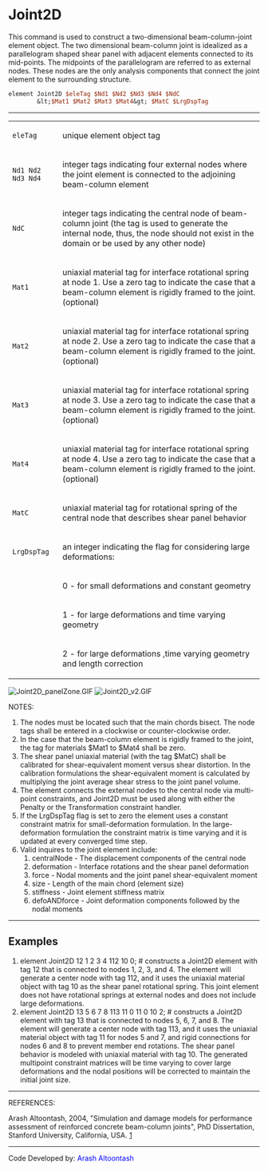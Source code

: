 # Joint2D

<p>This command is used to construct a two-dimensional beam-column-joint
element object. The two dimensional beam-column joint is idealized as a
parallelogram shaped shear panel with adjacent elements connected to its
mid-points. The midpoints of the parallelogram are referred to as
external nodes. These nodes are the only analysis components that
connect the joint element to the surrounding structure.</p>

```tcl
element Joint2D $eleTag $Nd1 $Nd2 $Nd3 $Nd4 $NdC
        &lt;$Mat1 $Mat2 $Mat3 $Mat4&gt; $MatC $LrgDspTag
```
<hr />
<table>
<tbody>
<tr class="odd">
<td><code class="parameter-table-variable">eleTag</code></td>
<td><p>unique element object tag</p></td>
</tr>
<tr class="even">
<td><p><code class="parameter-table-variable">Nd1 Nd2 Nd3 Nd4</code></p></td>
<td><p>integer tags indicating four external nodes where the joint
element is connected to the adjoining beam-column element</p></td>
</tr>
<tr class="odd">
<td><code class="parameter-table-variable">NdC</code></td>
<td><p>integer tags indicating the central node of beam-column joint
(the tag is used to generate the internal node, thus, the node should
not exist in the domain or be used by any other node)</p></td>
</tr>
<tr class="even">
<td><p><code class="parameter-table-variable">Mat1</code></p></td>
<td><p>uniaxial material tag for interface rotational spring at node 1.
Use a zero tag to indicate the case that a beam-column element is
rigidly framed to the joint. (optional)</p></td>
</tr>
<tr class="odd">
<td><p><code class="parameter-table-variable">Mat2</code></p></td>
<td><p>uniaxial material tag for interface rotational spring at node 2.
Use a zero tag to indicate the case that a beam-column element is
rigidly framed to the joint. (optional)</p></td>
</tr>
<tr class="even">
<td><p><code class="parameter-table-variable">Mat3</code></p></td>
<td><p>uniaxial material tag for interface rotational spring at node 3.
Use a zero tag to indicate the case that a beam-column element is
rigidly framed to the joint. (optional)</p></td>
</tr>
<tr class="odd">
<td><p><code class="parameter-table-variable">Mat4</code></p></td>
<td><p>uniaxial material tag for interface rotational spring at node 4.
Use a zero tag to indicate the case that a beam-column element is
rigidly framed to the joint. (optional)</p></td>
</tr>
<tr class="even">
<td><code class="parameter-table-variable">MatC</code></td>
<td><p>uniaxial material tag for rotational spring of the central node
that describes shear panel behavior</p></td>
</tr>
<tr class="odd">
<td><code class="parameter-table-variable">LrgDspTag</code></td>
<td><p>an integer indicating the flag for considering large
deformations:</p></td>
</tr>
<tr class="even">
<td></td>
<td><p>0 - for small deformations and constant geometry</p></td>
</tr>
<tr class="odd">
<td></td>
<td><p>1 - for large deformations and time varying geometry</p></td>
</tr>
<tr class="even">
<td></td>
<td><p>2 - for large deformations ,time varying geometry and length
correction</p></td>
</tr>
</tbody>
</table>
<p><img src="/OpenSeesRT/contrib/static/Joint2D_panelZone.GIF" title="Joint2D_panelZone.GIF"
alt="Joint2D_panelZone.GIF" /> <img src="/OpenSeesRT/contrib/static/Joint2D_v2.GIF"
title="Joint2D_v2.GIF" alt="Joint2D_v2.GIF" /></p>
<p>NOTES:</p>
<ol>
<li>The nodes must be located such that the main chords bisect. The node
tags shall be entered in a clockwise or counter-clockwise order.</li>
<li>In the case that the beam-column element is rigidly framed to the
joint, the tag for materials $Mat1 to $Mat4 shall be zero.</li>
<li>The shear panel uniaxial material (with the tag $MatC) shall be
calibrated for shear-equivalent moment versus shear distortion. In the
calibration formulations the shear-equivalent moment is calculated by
multiplying the joint average shear stress to the joint panel
volume.</li>
<li>The element connects the external nodes to the central node via
multi-point constraints, and Joint2D must be used along with either the
Penalty or the Transformation constraint handler.</li>
<li>If the LrgDspTag flag is set to zero the element uses a constant
constraint matrix for small-deformation formulation. In the
large-deformation formulation the constraint matrix is time varying and
it is updated at every converged time step.</li>
<li>Valid inquires to the joint element include:
<ol>
<li>centralNode - The displacement components of the central node</li>
<li>deformation - Interface rotations and the shear panel
deformation</li>
<li>force - Nodal moments and the joint panel shear-equivalent
moment</li>
<li>size - Length of the main chord (element size)</li>
<li>stiffness - Joint element stiffness matrix</li>
<li>defoANDforce - Joint deformation components followed by the nodal
moments</li>
</ol></li>
</ol>
<hr />

## Examples

<ol>
<li>element Joint2D 12 1 2 3 4 112 10 0; # constructs a Joint2D element
with tag 12 that is connected to nodes 1, 2, 3, and 4. The element will
generate a center node with tag 112, and it uses the uniaxial material
object with tag 10 as the shear panel rotational spring. This joint
element does not have rotational springs at external nodes and does not
include large deformations.</li>
<li>element Joint2D 13 5 6 7 8 113 11 0 11 0 10 2; # constructs a
Joint2D element with tag 13 that is connected to nodes 5, 6, 7, and 8.
The element will generate a center node with tag 113, and it uses the
uniaxial material object with tag 11 for nodes 5 and 7, and rigid
connections for nodes 6 and 8 to prevent member end rotations. The shear
panel behavior is modeled with uniaxial material with tag 10. The
generated multipoint constraint matrices will be time varying to cover
large deformations and the nodal positions will be corrected to maintain
the initial joint size.</li>
</ol>
<hr />
<p>REFERENCES:</p>
<p>Arash Altoontash, 2004, "Simulation and damage models for performance
assessment of reinforced concrete beam-column joints", PhD Dissertation,
Stanford University, California, USA. <a
href="http://opensees.berkeley.edu/OpenSees/doc/Altoontash_Dissertation.pdf">1</a></p>
<hr />
<p>Code Developed by: <span style="color:blue"> Arash
Altoontash</span></p>
